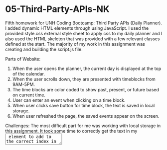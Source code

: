 # 05-Third-Party-APIs-NK

Fifth homework for UNH Coding Bootcamp: Third Party APIs (Daily Planner).  I added dynamic HTML elements through using JavaScript.  I used the provided style.css external style sheet to apply css to my daily planner and I also used the HTML skeleton that was provided with a few relevant classes defined at the start.  The majority of my work in this assignment was creating and building the script.js file.

Parts of Website: 
1. When the user opens the planner, the current day is displayed at the top of the calendar.
2. When the user scrolls down, they are presented with timeblocks from 9AM-5PM.
3. The time blocks are color coded to show past, present, or future based on current time.
4. User can enter an event when clicking on a time block. 
5. When user clicks save button for time block, the text is saved in local storage.
6. When user refreshed the page, the saved events appear on the screen.

Challenges: The most difficult part for me was working with local storage in this assignment.  It took some time to correctly get the text in my <textarea> element to add to the correct index in an array, store that array in local storage, then display text back on screen (in correct order!). After some study groups and console logs, the daily planner works. 

Here is the link to my application: [View my Daily Planner] (https://nkleinmann.github.io/05-Third-Party-APIs-NK/)

Screenshot of Website:
![Screen Shot 2020-07-25 at 7 56 20 PM](https://user-images.githubusercontent.com/65608809/88468403-0c5a5000-ceb1-11ea-9c0b-a3c7c2aba787.png)